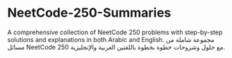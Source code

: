 # NeetCode-250-Summaries
A comprehensive collection of NeetCode 250 problems with step-by-step solutions and explanations in both Arabic and English.
مجموعة شاملة من مسائل NeetCode 250 مع حلول وشروحات خطوة بخطوة باللغتين العربية والإنجليزية.

